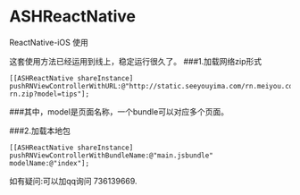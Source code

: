 # ASHReactNative
ReactNative-iOS 使用

这套使用方法已经运用到线上，稳定运行很久了。
###1.加载网络zip形式
```
[[ASHReactNative shareInstance] pushRNViewControllerWithURL:@"http://static.seeyouyima.com/rn.meiyou.com/meiyou-rn.zip?model=tips"];
```
###其中，model是页面名称，一个bundle可以对应多个页面。

###2.加载本地包
```
[[ASHReactNative shareInstance] pushRNViewControllerWithBundleName:@"main.jsbundle" modelName:@"index"];
```

如有疑问:可以加qq询问 736139669.




